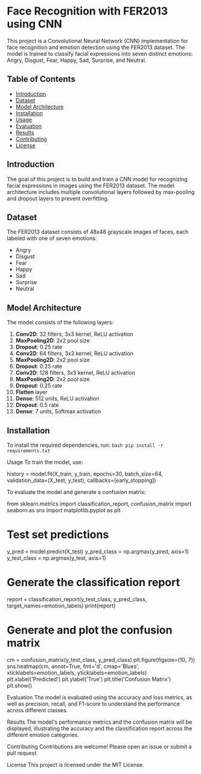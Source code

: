 # Face Recognition with FER2013 using CNN

This project is a Convolutional Neural Network (CNN) implementation for face recognition and emotion detection using the FER2013 dataset. The model is trained to classify facial expressions into seven distinct emotions: Angry, Disgust, Fear, Happy, Sad, Surprise, and Neutral.

## Table of Contents

- [Introduction](#introduction)
- [Dataset](#dataset)
- [Model Architecture](#model-architecture)
- [Installation](#installation)
- [Usage](#usage)
- [Evaluation](#evaluation)
- [Results](#results)
- [Contributing](#contributing)
- [License](#license)

## Introduction

The goal of this project is to build and train a CNN model for recognizing facial expressions in images using the FER2013 dataset. The model architecture includes multiple convolutional layers followed by max-pooling and dropout layers to prevent overfitting.

## Dataset

The FER2013 dataset consists of 48x48 grayscale images of faces, each labeled with one of seven emotions:
- Angry
- Disgust
- Fear
- Happy
- Sad
- Surprise
- Neutral

## Model Architecture

The model consists of the following layers:
1. **Conv2D**: 32 filters, 3x3 kernel, ReLU activation
2. **MaxPooling2D**: 2x2 pool size
3. **Dropout**: 0.25 rate
4. **Conv2D**: 64 filters, 3x3 kernel, ReLU activation
5. **MaxPooling2D**: 2x2 pool size
6. **Dropout**: 0.25 rate
7. **Conv2D**: 128 filters, 3x3 kernel, ReLU activation
8. **MaxPooling2D**: 2x2 pool size
9. **Dropout**: 0.25 rate
10. **Flatten** layer
11. **Dense**: 512 units, ReLU activation
12. **Dropout**: 0.5 rate
13. **Dense**: 7 units, Softmax activation

## Installation

To install the required dependencies, run:
    ```bash
    pip install -r requirements.txt
    ```

Usage
To train the model, use:

history = model.fit(X_train, y_train, epochs=30, batch_size=64, validation_data=(X_test, y_test), callbacks=[early_stopping])

To evaluate the model and generate a confusion matrix:

from sklearn.metrics import classification_report, confusion_matrix
import seaborn as sns
import matplotlib.pyplot as plt

# Test set predictions
y_pred = model.predict(X_test)
y_pred_class = np.argmax(y_pred, axis=1)
y_test_class = np.argmax(y_test, axis=1)

# Generate the classification report
report = classification_report(y_test_class, y_pred_class, target_names=emotion_labels)
print(report)

# Generate and plot the confusion matrix
cm = confusion_matrix(y_test_class, y_pred_class)
plt.figure(figsize=(10, 7))
sns.heatmap(cm, annot=True, fmt='d', cmap='Blues', xticklabels=emotion_labels, yticklabels=emotion_labels)
plt.xlabel('Predicted')
plt.ylabel('True')
plt.title('Confusion Matrix')
plt.show()

Evaluation
The model is evaluated using the accuracy and loss metrics, as well as precision, recall, and F1-score to understand the performance across different classes.

Results
The model's performance metrics and the confusion matrix will be displayed, illustrating the accuracy and the classification report across the different emotion categories.

Contributing
Contributions are welcome! Please open an issue or submit a pull request.

License
This project is licensed under the MIT License.
